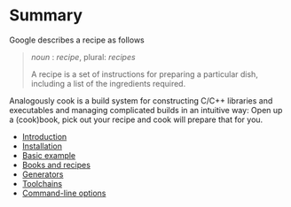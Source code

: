 # Summary

Google describes a recipe as follows
> _noun_ : *recipe*, plural: *recipes*
>
> A recipe is a set of instructions for preparing a particular dish, including a list of the ingredients required.

Analogously cook is a build system for constructing C/C++ libraries and executables and managing complicated builds in an intuitive way: Open up a (cook)book, pick out your recipe and cook will prepare that for you.



- [Introduction](./introduction.md)
- [Installation](./installation.md)
- [Basic example](./basic_example.md)
- [Books and recipes](./books_recipes.md)
- [Generators](./generators.md)
- [Toolchains](./toolchains.md)
- [Command-line options](./cli_options.md)

